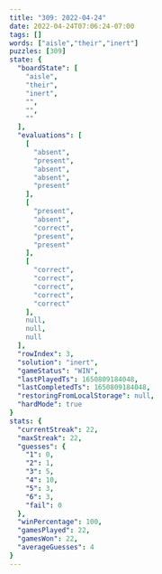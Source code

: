 ```yaml
---
title: "309: 2022-04-24"
date: 2022-04-24T07:06:24-07:00
tags: []
words: ["aisle","their","inert"]
puzzles: [309]
state: {
  "boardState": [
    "aisle",
    "their",
    "inert",
    "",
    "",
    ""
  ],
  "evaluations": [
    [
      "absent",
      "present",
      "absent",
      "absent",
      "present"
    ],
    [
      "present",
      "absent",
      "correct",
      "present",
      "present"
    ],
    [
      "correct",
      "correct",
      "correct",
      "correct",
      "correct"
    ],
    null,
    null,
    null
  ],
  "rowIndex": 3,
  "solution": "inert",
  "gameStatus": "WIN",
  "lastPlayedTs": 1650809184048,
  "lastCompletedTs": 1650809184048,
  "restoringFromLocalStorage": null,
  "hardMode": true
}
stats: {
  "currentStreak": 22,
  "maxStreak": 22,
  "guesses": {
    "1": 0,
    "2": 1,
    "3": 5,
    "4": 10,
    "5": 3,
    "6": 3,
    "fail": 0
  },
  "winPercentage": 100,
  "gamesPlayed": 22,
  "gamesWon": 22,
  "averageGuesses": 4
}
---
```


<!-- more -->
